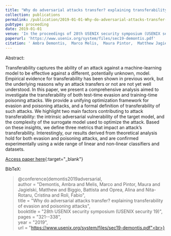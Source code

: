 ```yaml
---
title: "Why do adversarial attacks transfer? explaining transferability of evasion and poisoning attacks"
collection: publications
permalink: /publication/2019-01-01-Why-do-adversarial-attacks-transfer-explaining-transferability-of-evasion-and-poisoning-attacks
pubtype: proceeding
date: 2019-01-01
venue: 'In the proceedings of 28th USENIX security symposium (USENIX security 19)'
paperurl: 'https://www.usenix.org/system/files/sec19-demontis.pdf'
citation: ' Ambra Demontis,  Marco Melis,  Maura Pintor,  Matthew Jagielski,  Battista Biggio,  Alina Oprea,  Cristina Nita-Rotaru,  Fabio Roli, &quot;Why do adversarial attacks transfer? explaining transferability of evasion and poisoning attacks.&quot; In the proceedings of 28th USENIX security symposium (USENIX security 19), 2019.'
---
```

Abstract:

Transferability captures the ability of an attack against a machine-learning model to be effective against a different, potentially unknown, model. Empirical evidence for transferability has been shown in previous work, but the underlying reasons why an attack transfers or not are not yet well understood. In this paper, we present a comprehensive analysis aimed to investigate the transferability of both test-time evasion and training-time poisoning attacks. We provide a unifying optimization framework for evasion and poisoning attacks, and a formal definition of transferability of such attacks. We highlight two main factors contributing to attack transferability: the intrinsic adversarial vulnerability of the target model, and the complexity of the surrogate model used to optimize the attack. Based on these insights, we define three metrics that impact an attack’s transferability. Interestingly, our results derived from theoretical analysis hold for both evasion and poisoning attacks, and are confirmed experimentally using a wide range of linear and non-linear classifiers and datasets.

[Access paper here](https://www.usenix.org/system/files/sec19-demontis.pdf){:target="_blank"}

BibTeX: 
>@conference{demontis2019adversarial,<br>    author = "Demontis, Ambra and Melis, Marco and Pintor, Maura and Jagielski, Matthew and Biggio, Battista and Oprea, Alina and Nita-Rotaru, Cristina and Roli, Fabio",<br>    title = "Why do adversarial attacks transfer? explaining transferability of evasion and poisoning attacks",<br>    booktitle = "28th USENIX security symposium (USENIX security 19)",<br>    pages = "321--338",<br>    year = "2019",<br>    url = "https://www.usenix.org/system/files/sec19-demontis.pdf"<br>}<br>